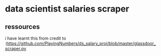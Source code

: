 # data scientist salaries scraper
## ressources
i have learnt this from
credit to :https://github.com/PlayingNumbers/ds_salary_proj/blob/master/glassdoor_scraper.py

